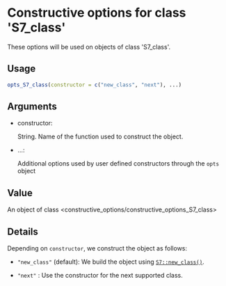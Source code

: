 # Constructive options for class 'S7_class'

These options will be used on objects of class 'S7_class'.

## Usage

``` r
opts_S7_class(constructor = c("new_class", "next"), ...)
```

## Arguments

- constructor:

  String. Name of the function used to construct the object.

- ...:

  Additional options used by user defined constructors through the
  `opts` object

## Value

An object of class
\<constructive_options/constructive_options_S7_class\>

## Details

Depending on `constructor`, we construct the object as follows:

- `"new_class"` (default): We build the object using
  [`S7::new_class()`](https://rconsortium.github.io/S7/reference/new_class.html).

- `"next"` : Use the constructor for the next supported class.
